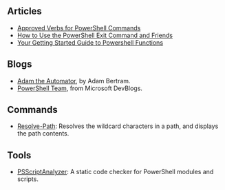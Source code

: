 
## Articles

- [Approved Verbs for PowerShell Commands](https://learn.microsoft.com/powershell/scripting/developer/cmdlet/approved-verbs-for-windows-powershell-commands)
- [How to Use the PowerShell Exit Command and Friends](https://adamtheautomator.com/powershell-exit/)
- [Your Getting Started Guide to Powershell Functions](https://adamtheautomator.com/powershell-functions/)

## Blogs

- [Adam the Automator](https://adamtheautomator.com/), by Adam Bertram.
- [PowerShell Team](https://devblogs.microsoft.com/powershell/), from Microsoft DevBlogs.

## Commands

- [Resolve-Path](https://learn.microsoft.com/powershell/module/microsoft.powershell.management/resolve-path): Resolves the wildcard characters in a path, and displays the path contents.

## Tools

- [PSScriptAnalyzer](https://learn.microsoft.com/powershell/utility-modules/psscriptanalyzer/overview): A static code checker for PowerShell modules and scripts.
